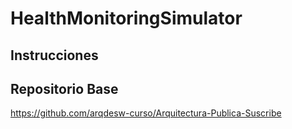 # HealthMonitoringSimulator

## Instrucciones

## Repositorio Base
https://github.com/arqdesw-curso/Arquitectura-Publica-Suscribe
